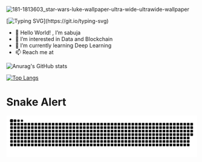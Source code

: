 ![181-1813603_star-wars-luke-wallpaper-ultra-wide-ultrawide-wallpaper](https://user-images.githubusercontent.com/85345738/134575642-5b840c09-d8f0-4cd4-b35a-41f4c8b96819.jpg)

[![Typing SVG](https://readme-typing-svg.herokuapp.com/?lines=Are+you+to+paying+attention?;May+the+source+be+with+you!)](https://git.io/typing-svg)

- 👋 Hello World! , I’m sabuja
- 👀 I’m interested in Data and Blockchain
- 🌱 I’m currently learning Deep Learning
- 📫 Reach me at <a href="https://www.linkedin.com/in/sabuja-sanket-parida-75246b150/" target="blank"><img align="center" src="https://github.com/mishmanners/MishManners/blob/master/socials/transparent-Linkedin-logo-icon.png" alt="" height="30" /></a>


![Anurag's GitHub stats](https://github-readme-stats.vercel.app/api?username=Sabuja-GH&theme=gotham&show_icons=true&count_private=true)

[![Top Langs](https://github-readme-stats.vercel.app/api/top-langs/?username=Sabuja-GH&layout=compact&theme=gotham)](https://github.com/anuraghazra/github-readme-stats)

# Snake Alert
<!-- platane/snk works, it just puts it on a new branch -->
![mishmanners snake gif](https://github.com/mishmanners/MishManners/blob/output/github-contribution-grid-snake.svg)

<!---
Sabuja-GH/Sabuja-GH is a ✨ special ✨ repository because its `README.md` (this file) appears on your GitHub profile.
You can click the Preview link to take a look at your changes.
--->
